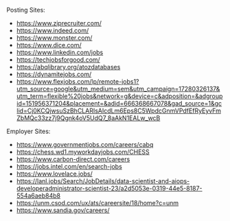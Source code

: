 Posting Sites:
- https://www.ziprecruiter.com/
- https://www.indeed.com/
- https://www.monster.com/
- https://www.dice.com/
- https://www.linkedin.com/jobs
- https://techjobsforgood.com/
- https://abqlibrary.org/atozdatabases
- https://dynamitejobs.com/
- https://www.flexjobs.com/lp/remote-jobs1?utm_source=google&utm_medium=sem&utm_campaign=17280326137&utm_term=flexible%20jobs&network=g&device=c&adposition=&adgroupid=151956371204&placement=&adid=666368667078&gad_source=1&gclid=Cj0KCQjwsuSzBhCLARIsAIcdLm6Eps8C5WpdcGnmVPdfEfRyEyvFmZbMQc33zz7j9Qgnk4oV5UdQ7_8aAkN1EALw_wcB

Employer Sites:
- https://www.governmentjobs.com/careers/cabq
- https://chess.wd1.myworkdayjobs.com/CHESS
- https://www.carbon-direct.com/careers
- https://jobs.intel.com/en/search-jobs
- https://www.lovelace.jobs/
- https://lanl.jobs/Search/JobDetails/data-scientist-and-aiops-developeradministrator-scientist-23/a2d5053e-0319-44e5-8187-554a6aeb84b8
- https://unm.csod.com/ux/ats/careersite/18/home?c=unm
- https://www.sandia.gov/careers/
